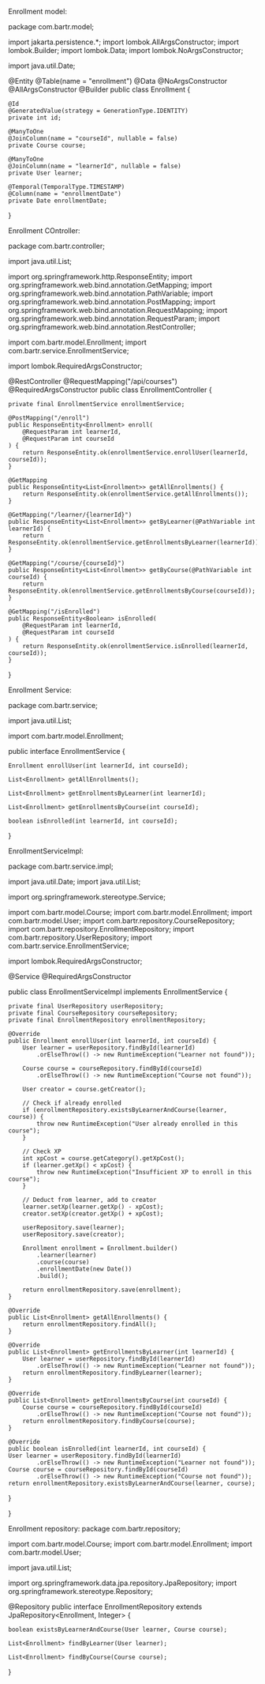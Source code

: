 Enrollment model:

package com.bartr.model;

import jakarta.persistence.*;
import lombok.AllArgsConstructor;
import lombok.Builder;
import lombok.Data;
import lombok.NoArgsConstructor;

import java.util.Date;

@Entity
@Table(name = "enrollment")
@Data
@NoArgsConstructor
@AllArgsConstructor
@Builder
public class Enrollment {

	@Id
	@GeneratedValue(strategy = GenerationType.IDENTITY)
	private int id;

	@ManyToOne
    @JoinColumn(name = "courseId", nullable = false)
	private Course course;

	@ManyToOne
    @JoinColumn(name = "learnerId", nullable = false)
	private User learner;

	@Temporal(TemporalType.TIMESTAMP)
	@Column(name = "enrollmentDate")
	private Date enrollmentDate;



}

Enrollment COntroller:

package com.bartr.controller;

import java.util.List;

import org.springframework.http.ResponseEntity;
import org.springframework.web.bind.annotation.GetMapping;
import org.springframework.web.bind.annotation.PathVariable;
import org.springframework.web.bind.annotation.PostMapping;
import org.springframework.web.bind.annotation.RequestMapping;
import org.springframework.web.bind.annotation.RequestParam;
import org.springframework.web.bind.annotation.RestController;

import com.bartr.model.Enrollment;
import com.bartr.service.EnrollmentService;

import lombok.RequiredArgsConstructor;


@RestController
@RequestMapping("/api/courses")
@RequiredArgsConstructor
public class EnrollmentController {

    private final EnrollmentService enrollmentService;
    
    @PostMapping("/enroll")
    public ResponseEntity<Enrollment> enroll(
        @RequestParam int learnerId,
        @RequestParam int courseId
    ) {
        return ResponseEntity.ok(enrollmentService.enrollUser(learnerId, courseId));
    }

    @GetMapping
    public ResponseEntity<List<Enrollment>> getAllEnrollments() {
        return ResponseEntity.ok(enrollmentService.getAllEnrollments());
    }

    @GetMapping("/learner/{learnerId}")
    public ResponseEntity<List<Enrollment>> getByLearner(@PathVariable int learnerId) {
        return ResponseEntity.ok(enrollmentService.getEnrollmentsByLearner(learnerId));
    }

    @GetMapping("/course/{courseId}")
    public ResponseEntity<List<Enrollment>> getByCourse(@PathVariable int courseId) {
        return ResponseEntity.ok(enrollmentService.getEnrollmentsByCourse(courseId));
    }

    @GetMapping("/isEnrolled")
    public ResponseEntity<Boolean> isEnrolled(
        @RequestParam int learnerId,
        @RequestParam int courseId
    ) {
        return ResponseEntity.ok(enrollmentService.isEnrolled(learnerId, courseId));
    }



}

Enrollment Service:

package com.bartr.service;

import java.util.List;

import com.bartr.model.Enrollment;

public interface EnrollmentService {

    Enrollment enrollUser(int learnerId, int courseId);

    List<Enrollment> getAllEnrollments();

    List<Enrollment> getEnrollmentsByLearner(int learnerId);

    List<Enrollment> getEnrollmentsByCourse(int courseId);

    boolean isEnrolled(int learnerId, int courseId);
}


EnrollmentServiceImpl:

package com.bartr.service.impl;

import java.util.Date;
import java.util.List;

import org.springframework.stereotype.Service;

import com.bartr.model.Course;
import com.bartr.model.Enrollment;
import com.bartr.model.User;
import com.bartr.repository.CourseRepository;
import com.bartr.repository.EnrollmentRepository;
import com.bartr.repository.UserRepository;
import com.bartr.service.EnrollmentService;


import lombok.RequiredArgsConstructor;

@Service
@RequiredArgsConstructor

public class EnrollmentServiceImpl implements EnrollmentService {

    private final UserRepository userRepository;
    private final CourseRepository courseRepository;
    private final EnrollmentRepository enrollmentRepository;

    @Override
    public Enrollment enrollUser(int learnerId, int courseId) {
        User learner = userRepository.findById(learnerId)
            .orElseThrow(() -> new RuntimeException("Learner not found"));

        Course course = courseRepository.findById(courseId)
            .orElseThrow(() -> new RuntimeException("Course not found"));

        User creator = course.getCreator();

        // Check if already enrolled
        if (enrollmentRepository.existsByLearnerAndCourse(learner, course)) {
            throw new RuntimeException("User already enrolled in this course");
        }

        // Check XP
        int xpCost = course.getCategory().getXpCost();
        if (learner.getXp() < xpCost) {
            throw new RuntimeException("Insufficient XP to enroll in this course");
        }

        // Deduct from learner, add to creator
        learner.setXp(learner.getXp() - xpCost);
        creator.setXp(creator.getXp() + xpCost);

        userRepository.save(learner);
        userRepository.save(creator);

        Enrollment enrollment = Enrollment.builder()
            .learner(learner)
            .course(course)
            .enrollmentDate(new Date())
            .build();

        return enrollmentRepository.save(enrollment);
    }

    @Override
    public List<Enrollment> getAllEnrollments() {
        return enrollmentRepository.findAll();
    }

    @Override
    public List<Enrollment> getEnrollmentsByLearner(int learnerId) {
        User learner = userRepository.findById(learnerId)
            .orElseThrow(() -> new RuntimeException("Learner not found"));
        return enrollmentRepository.findByLearner(learner);
    }

    @Override
    public List<Enrollment> getEnrollmentsByCourse(int courseId) {
        Course course = courseRepository.findById(courseId)
            .orElseThrow(() -> new RuntimeException("Course not found"));
        return enrollmentRepository.findByCourse(course);
    }

    @Override
    public boolean isEnrolled(int learnerId, int courseId) {
    User learner = userRepository.findById(learnerId)
            .orElseThrow(() -> new RuntimeException("Learner not found"));
    Course course = courseRepository.findById(courseId)
            .orElseThrow(() -> new RuntimeException("Course not found"));
    return enrollmentRepository.existsByLearnerAndCourse(learner, course);
}



    


}



Enrollment repository:
package com.bartr.repository;

import com.bartr.model.Course;
import com.bartr.model.Enrollment;
import com.bartr.model.User;

import java.util.List;

import org.springframework.data.jpa.repository.JpaRepository;
import org.springframework.stereotype.Repository;

@Repository
public interface EnrollmentRepository extends JpaRepository<Enrollment, Integer> {
    
    boolean existsByLearnerAndCourse(User learner, Course course);

    List<Enrollment> findByLearner(User learner);

    List<Enrollment> findByCourse(Course course);

}

